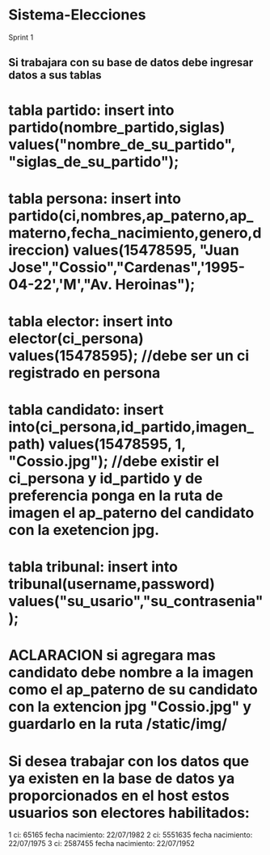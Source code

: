 # Sistema-Elecciones
Sprint 1 

## Si trabajara con su base de datos debe ingresar datos a sus tablas
 # tabla partido: insert into partido(nombre_partido,siglas) values("nombre_de_su_partido", "siglas_de_su_partido");
 # tabla persona: insert into partido(ci,nombres,ap_paterno,ap_materno,fecha_nacimiento,genero,direccion) values(15478595, "Juan Jose","Cossio","Cardenas",'1995-04-22','M',"Av. Heroinas");
 # tabla elector: insert into elector(ci_persona) values(15478595); //debe ser un ci registrado en persona
 # tabla candidato: insert into(ci_persona,id_partido,imagen_path) values(15478595, 1, "Cossio.jpg"); //debe existir el ci_persona y id_partido y de preferencia ponga en la ruta de imagen el ap_paterno del candidato con la exetencion jpg.  
 #  tabla tribunal: insert into tribunal(username,password) values("su_usario","su_contrasenia");

 # ACLARACION si agregara mas candidato debe nombre a la imagen como el ap_paterno de su candidato  con la extencion jpg "Cossio.jpg" y guardarlo en la ruta /static/img/

# Si desea trabajar con los datos que ya existen en la base de datos ya proporcionados en el host estos usuarios son electores habilitados:
1 ci: 65165 fecha nacimiento: 22/07/1982
2 ci: 5551635 fecha nacimiento: 22/07/1975
3 ci: 2587455 fecha nacimiento: 22/07/1952


